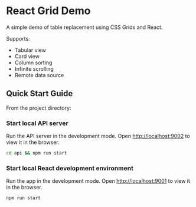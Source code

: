 # React Grid Demo

A simple demo of table replacement using CSS Grids and React.

Supports:

- Tabular view
- Card view
- Column sorting
- Infinite scrolling
- Remote data source

## Quick Start Guide

From the project directory:

### Start local API server

Run the API server in the development mode. Open [http://localhost:9002](http://localhost:9002) to view it in the browser.

```bash
cd api && npm run start
```

### Start local React development environment

Run the app in the development mode. Open [http://localhost:9001](http://localhost:9001) to view it in the browser.

```bash
npm run start
```
